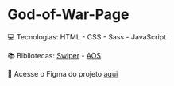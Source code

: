 # God-of-War-Page

💻 Tecnologias: HTML - CSS - Sass - JavaScript

📚 Bibliotecas:  <a target=_blank href="https://swiperjs.com" >Swiper</a> - <a  target="_blank" href="https://michalsnik.github.io/aos/" >AOS</a>
 
🎨 Acesse o Figma do projeto  <a target="_blank" href="https://www.figma.com/file/ajkFK70nKPtOq1vBCVl2rK/Codeboost---God-of-War-Ragnarok-(Copy)?t=UGyK4sYayqcZHLOR-1" >aqui</a>

